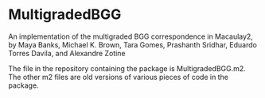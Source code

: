 # MultigradedBGG
An implementation of the multigraded BGG correspondence in Macaulay2, by Maya Banks, Michael K. Brown, Tara Gomes, Prashanth Sridhar,
Eduardo Torres Davila, and Alexandre Zotine

The file in the repository containing the package is MultigradedBGG.m2. The other m2 files are old versions of various pieces of code in the package.


